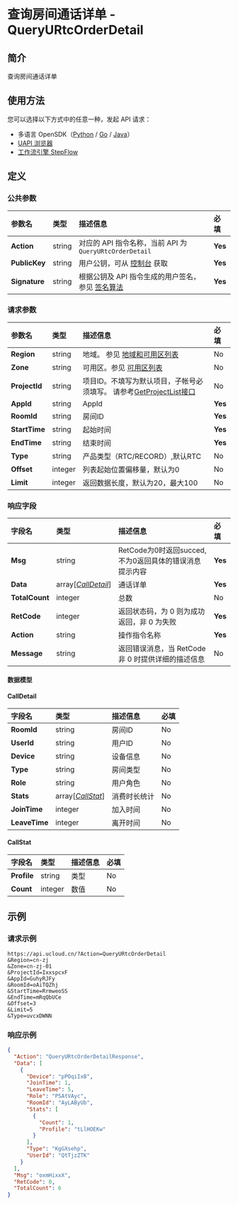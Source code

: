 # 查询房间通话详单 - QueryURtcOrderDetail

## 简介

查询房间通话详单





## 使用方法

您可以选择以下方式中的任意一种，发起 API 请求：
- 多语言 OpenSDK（[Python](https://github.com/ucloud/ucloud-sdk-python3) / [Go](https://github.com/ucloud/ucloud-sdk-go) / [Java](https://github.com/ucloud/ucloud-sdk-java)）
- [UAPI 浏览器](https://console.ucloud.cn/uapi/detail?id=QueryURtcOrderDetail)
- [工作流引擎 StepFlow](https://console.ucloud.cn/stepflow/manage/)

## 定义

### 公共参数

| 参数名 | 类型 | 描述信息 | 必填 |
|:---|:---|:---|:---|
| **Action**     | string  | 对应的 API 指令名称，当前 API 为 `QueryURtcOrderDetail`                        | **Yes** |
| **PublicKey**  | string  | 用户公钥，可从 [控制台](https://console.ucloud.cn/uapi/apikey) 获取                                             | **Yes** |
| **Signature**  | string  | 根据公钥及 API 指令生成的用户签名，参见 [签名算法](api/summary/signature.md)  | **Yes** |

### 请求参数

| 参数名 | 类型 | 描述信息 | 必填 |
|:---|:---|:---|:---|
| **Region** | string | 地域。 参见 [地域和可用区列表](api/summary/regionlist) |No|
| **Zone** | string | 可用区。参见 [可用区列表](api/summary/regionlist) |No|
| **ProjectId** | string | 项目ID。不填写为默认项目，子帐号必须填写。 请参考[GetProjectList接口](api/summary/get_project_list) |No|
| **AppId** | string | AppId |**Yes**|
| **RoomId** | string | 房间ID |**Yes**|
| **StartTime** | string | 起始时间 |**Yes**|
| **EndTime** | string | 结束时间 |**Yes**|
| **Type** | string | 产品类型（RTC/RECORD）,默认RTC |No|
| **Offset** | integer | 列表起始位置偏移量，默认为0 |No|
| **Limit** | integer | 返回数据长度，默认为20，最大100 |No|

### 响应字段

| 字段名 | 类型 | 描述信息 | 必填 |
|:---|:---|:---|:---|
| **Msg** | string | RetCode为0时返回succed,不为0返回具体的错误消息提示内容 |**Yes**|
| **Data** | array[[*CallDetail*](#CallDetail)] | 通话详单 |**Yes**|
| **TotalCount** | integer | 总数 |No|
| **RetCode** | integer | 返回状态码，为 0 则为成功返回，非 0 为失败 |**Yes**|
| **Action** | string | 操作指令名称 |**Yes**|
| **Message** | string | 返回错误消息，当 RetCode 非 0 时提供详细的描述信息 |No|

#### 数据模型


#### CallDetail

| 字段名 | 类型 | 描述信息 | 必填 |
|:---|:---|:---|:---|
| **RoomId** | string | 房间ID |No|
| **UserId** | string | 用户ID |No|
| **Device** | string | 设备信息 |No|
| **Type** | string | 房间类型 |No|
| **Role** | string | 用户角色 |No|
| **Stats** | array[[*CallStat*](#CallStat)] | 消费时长统计 |No|
| **JoinTime** | integer | 加入时间 |No|
| **LeaveTime** | integer | 离开时间 |No|

#### CallStat

| 字段名 | 类型 | 描述信息 | 必填 |
|:---|:---|:---|:---|
| **Profile** | string | 类型 |No|
| **Count** | integer | 数值 |No|

## 示例

### 请求示例
    
```
https://api.ucloud.cn/?Action=QueryURtcOrderDetail
&Region=cn-zj
&Zone=cn-zj-01
&ProjectId=IxxspcxF
&AppId=GuhyRJFy
&RoomId=oAiTQZhj
&StartTime=RrmweoSS
&EndTime=mRqQbUCe
&Offset=3
&Limit=5
&Type=uvcxDWNN
```

### 响应示例
    
```json
{
  "Action": "QueryURtcOrderDetailResponse",
  "Data": [
    {
      "Device": "pPOqiIxB",
      "JoinTime": 1,
      "LeaveTime": 5,
      "Role": "PSAtVAyc",
      "RoomId": "AyLAByUb",
      "Stats": [
        {
          "Count": 1,
          "Profile": "tLlHOEKw"
        }
      ],
      "Type": "KgGXsehp",
      "UserId": "QtTjzZTK"
    }
  ],
  "Msg": "oxmHixxX",
  "RetCode": 0,
  "TotalCount": 6
}
```




